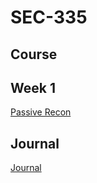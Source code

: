 # SEC-335

## Course

## Week 1
[Passive Recon](https://github.com/Michael-Pinelli/SEC-335/blob/main/Passive%20Recon.docx)

## Journal
[Journal](https://github.com/Michael-Pinelli/SEC-335/wiki)
